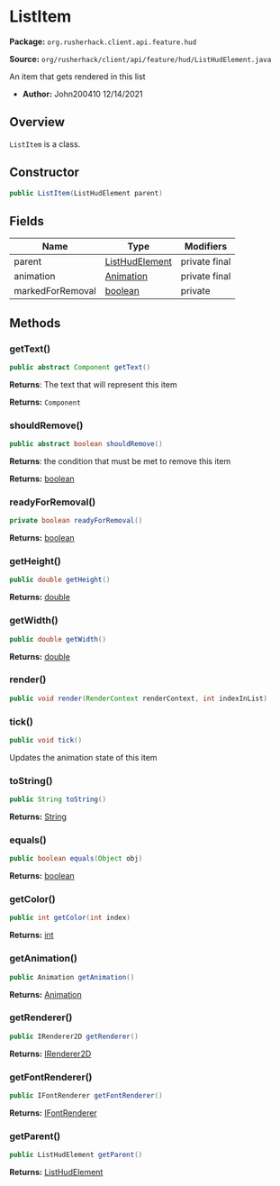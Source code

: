 # ListItem

**Package:** `org.rusherhack.client.api.feature.hud`

**Source:** `org/rusherhack/client/api/feature/hud/ListHudElement.java`

An item that gets rendered in this list
* **Author:** John200410 12/14/2021



## Overview

`ListItem` is a class.

## Constructor

```java
public ListItem(ListHudElement parent)
```

## Fields

| Name | Type | Modifiers |
|------|------|----------|
| parent | [ListHudElement](/client/api/feature/hud/ListHudElement.md) | private final |
| animation | [Animation](/core/animation/Animation.md) | private final |
| markedForRemoval | [boolean](https://docs.oracle.com/en/java/javase/21/docs/api/java.base/java/lang/Boolean.html) | private |


## Methods

### getText()

```java
public abstract Component getText()
```

**Returns**: The text that will represent this item



**Returns:** `Component`

### shouldRemove()

```java
public abstract boolean shouldRemove()
```

**Returns**: the condition that must be met to remove this item



**Returns:** [boolean](https://docs.oracle.com/en/java/javase/21/docs/api/java.base/java/lang/Boolean.html)

### readyForRemoval()

```java
private boolean readyForRemoval()
```

**Returns:** [boolean](https://docs.oracle.com/en/java/javase/21/docs/api/java.base/java/lang/Boolean.html)

### getHeight()

```java
public double getHeight()
```

**Returns:** [double](https://docs.oracle.com/en/java/javase/21/docs/api/java.base/java/lang/Double.html)

### getWidth()

```java
public double getWidth()
```

**Returns:** [double](https://docs.oracle.com/en/java/javase/21/docs/api/java.base/java/lang/Double.html)

### render()

```java
public void render(RenderContext renderContext, int indexInList)
```

### tick()

```java
public void tick()
```

Updates the animation state of this item

### toString()

```java
public String toString()
```

**Returns:** [String](https://docs.oracle.com/en/java/javase/21/docs/api/java.base/java/lang/String.html)

### equals()

```java
public boolean equals(Object obj)
```

**Returns:** [boolean](https://docs.oracle.com/en/java/javase/21/docs/api/java.base/java/lang/Boolean.html)

### getColor()

```java
public int getColor(int index)
```

**Returns:** [int](https://docs.oracle.com/en/java/javase/21/docs/api/java.base/java/lang/Integer.html)

### getAnimation()

```java
public Animation getAnimation()
```

**Returns:** [Animation](/core/animation/Animation.md)

### getRenderer()

```java
public IRenderer2D getRenderer()
```

**Returns:** [IRenderer2D](/client/api/render/IRenderer2D.md)

### getFontRenderer()

```java
public IFontRenderer getFontRenderer()
```

**Returns:** [IFontRenderer](/client/api/render/font/IFontRenderer.md)

### getParent()

```java
public ListHudElement getParent()
```

**Returns:** [ListHudElement](/client/api/feature/hud/ListHudElement.md)

